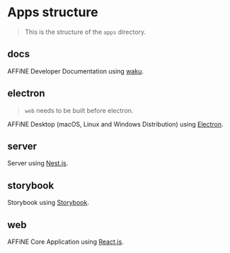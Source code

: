# Apps structure

> This is the structure of the `apps` directory.

## docs

AFFiNE Developer Documentation using [waku](https://github.com/dai-shi/waku).

## electron

> `web` needs to be built before electron.

AFFiNE Desktop (macOS, Linux and Windows Distribution) using [Electron](https://www.electronjs.org/).

## server

Server using [Nest.js](https://nestjs.com/).

## storybook

Storybook using [Storybook](https://storybook.js.org/).

## web

AFFiNE Core Application using [React.js](https://reactjs.org/).
